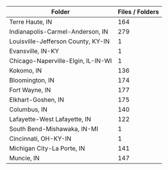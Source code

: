 | Folder                             |   Files / Folders |
|------------------------------------|-------------------|
| Terre Haute, IN                    |               164 |
| Indianapolis-Carmel-Anderson, IN   |               279 |
| Louisville-Jefferson County, KY-IN |                 1 |
| Evansville, IN-KY                  |                 1 |
| Chicago-Naperville-Elgin, IL-IN-WI |                 1 |
| Kokomo, IN                         |               136 |
| Bloomington, IN                    |               174 |
| Fort Wayne, IN                     |               177 |
| Elkhart-Goshen, IN                 |               175 |
| Columbus, IN                       |               140 |
| Lafayette-West Lafayette, IN       |               122 |
| South Bend-Mishawaka, IN-MI        |                 1 |
| Cincinnati, OH-KY-IN               |                 1 |
| Michigan City-La Porte, IN         |               141 |
| Muncie, IN                         |               147 |